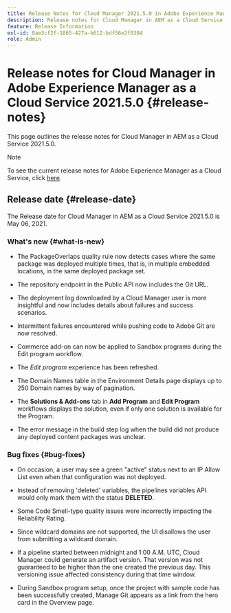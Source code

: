 ```yaml
---
title: Release Notes for Cloud Manager 2021.5.0 in Adobe Experience Manager as a Cloud Service
description: Release notes for Cloud Manager in AEM as a Cloud Service 2021.5.0
feature: Release Information
exl-id: 8ae3cf2f-1865-427a-b612-bdf56e2f0304
role: Admin
---
```

# Release notes for Cloud Manager in Adobe Experience Manager as a Cloud Service 2021.5.0 {#release-notes}

This page outlines the release notes for Cloud Manager in AEM as a Cloud Service 2021.5.0.

>[!NOTE]
>To see the current release notes for Adobe Experience Manager as a Cloud Service, click [here](https://experienceleague.adobe.com/en/docs/experience-manager-cloud-service/content/release-notes/release-notes/release-notes-current).

## Release date {#release-date}

The Release date for Cloud Manager in AEM as a Cloud Service 2021.5.0 is May 06, 2021.

### What's new {#what-is-new}

* The PackageOverlaps quality rule now detects cases where the same package was deployed multiple times, that is, in multiple embedded locations, in the same deployed package set.

* The repository endpoint in the Public API now includes the Git URL.

* The deployment log downloaded by a Cloud Manager user is more insightful and now includes details about failures and success scenarios.

* Intermittent failures encountered while pushing code to Adobe Git are now resolved.

* Commerce add-on can now be applied to Sandbox programs during the Edit program workflow.

* The *Edit program* experience has been refreshed. 

* The Domain Names table in the Environment Details page displays up to 250 Domain names by way of pagination. 

* The **Solutions & Add-ons** tab in **Add Program** and **Edit Program** workflows displays the solution, even if only one solution is available for the Program.

* The error message in the build step log when the build did not produce any deployed content packages was unclear.

### Bug fixes {#bug-fixes}

* On occasion, a user may see a green "active" status next to an IP Allow List even when that configuration was not deployed. 

* Instead of removing 'deleted' variables, the pipelines variables API would only mark them with the status **DELETED**. 

* Some Code Smell-type quality issues were incorrectly impacting the Reliability Rating.

* Since wildcard domains are not supported, the UI disallows the user from submitting a wildcard domain.

* If a pipeline started between midnight and 1:00 A.M. UTC, Cloud Manager could generate an artifact version. That version was not guaranteed to be higher than the one created the previous day. This versioning issue affected consistency during that time window.

* During Sandbox program setup, once the project with sample code has been successfully created, Manage Git appears as a link from the hero card in the Overview page.
